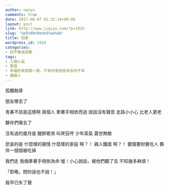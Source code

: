 ```yaml
---
author: nanyu
comments: true
date: 2017-06-07 02:32:14+00:00
layout: post
link: http://www.jiqiyu.com/?p=1916
slug: '%e5%9b%9e%e5%ae%b6'
title: 回家
wordpress_id: 1916
categories:
- 四不像或詩歌
tags:
- 人間小品
- 家庭
- 幸福的家庭都一樣，不幸的家庭各有各的不幸
- 邊緣人
---
```


孤獨蝕骨

朋友哪去了

青春不該是這樣啊
兩個人
牽著手相依而過
說話沒有聲音
走路小小心
比老人更老

夥伴們哪去了

沒有過的歲月是
醒醉歌哭
叫笑狂呼
少年英氣
蓋世無敵

悲哀的是
什麼樣的親情
什麼樣的家庭
啊？！
親人鐵面
啊？！
要錢要財要吃人
夥伴一個個被吃掉

我們走
我倆牽著手相依為命
噓！小心說話，被他們聽了去
不知幾多麻煩！

「耶嘞，問你話也不說！」

我早已失了聲
